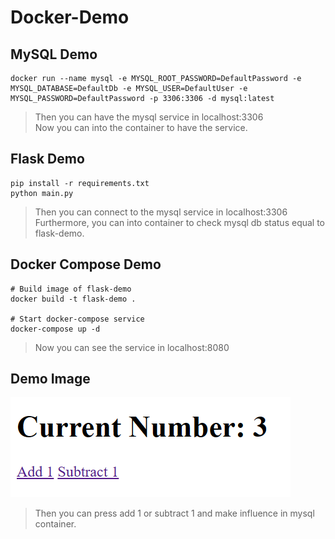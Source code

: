 # Docker-Demo
## MySQL Demo
```commandline
docker run --name mysql -e MYSQL_ROOT_PASSWORD=DefaultPassword -e MYSQL_DATABASE=DefaultDb -e MYSQL_USER=DefaultUser -e MYSQL_PASSWORD=DefaultPassword -p 3306:3306 -d mysql:latest
```
> Then you can have the mysql service in localhost:3306
> <br/> Now you can into the container to have the service.

## Flask Demo
```commandline
pip install -r requirements.txt
python main.py
```
> Then you can connect to the mysql service in localhost:3306
> <br/>Furthermore, you can into container to check mysql db status equal to flask-demo.

## Docker Compose Demo
```
# Build image of flask-demo
docker build -t flask-demo .

# Start docker-compose service
docker-compose up -d
```
> Now you can see the service in localhost:8080

## Demo Image
![img.png](img.png)
> Then you can press add 1 or subtract 1 and make influence in mysql container. 